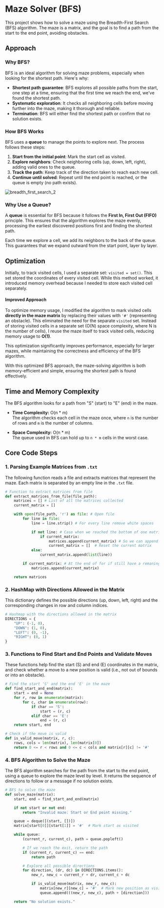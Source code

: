 # Maze Solver (BFS)

This project shows how to solve a maze using the Breadth-First Search (BFS) algorithm. The maze is a matrix, and the goal is to find a path from the start to the end point, avoiding obstacles.

## Approach

### Why BFS?

BFS is an ideal algorithm for solving maze problems, especially when looking for the shortest path. Here's why:

- **Shortest path guarantee**: BFS explores all possible paths from the start, one step at a time, ensuring that the first time we reach the end, we've found the shortest path.
- **Systematic exploration**: It checks all neighboring cells before moving further into the maze, making it thorough and reliable.
- **Termination**: BFS will either find the shortest path or confirm that no solution exists.

### How BFS Works

BFS uses a **queue** to manage the points to explore next. The process follows these steps:

1. **Start from the initial point**: Mark the start cell as visited.
2. **Explore neighbors**: Check neighboring cells (up, down, left, right), adding valid ones to the queue.
3. **Track the path**: Keep track of the direction taken to reach each new cell.
4. **Continue until solved**: Repeat until the end point is reached, or the queue is empty (no path exists).

![breadth_first_search_2](https://github.com/user-attachments/assets/8a1f1c18-a131-4638-8a63-c723c584012c)

### Why Use a Queue?

A **queue** is essential for BFS because it follows the **First In, First Out (FIFO)** principle. This ensures that the algorithm explores the maze evenly, processing the earliest discovered positions first and finding the shortest path.

Each time we explore a cell, we add its neighbors to the back of the queue. This guarantees that we expand outward from the start point, layer by layer.

## Optimization

Initially, to track visited cells, I used a separate set: `visited = set()`. This set stored the coordinates of every visited cell. While this method worked, it introduced memory overhead because I needed to store each visited cell separately.

#### Improved Approach

To optimize memory usage, I modified the algorithm to mark visited cells **directly in the maze matrix** by replacing their values with `'#'` (representing an obstacle). This eliminated the need for the separate `visited` set.
Instead of storing visited cells in a separate set (O(N) space complexity, where N is the number of cells), I reuse the maze itself to track visited cells, reducing memory usage to **O(1)**.

This optimization significantly improves performance, especially for larger mazes, while maintaining the correctness and efficiency of the BFS algorithm.

With this optimized BFS approach, the maze-solving algorithm is both memory-efficient and simple, ensuring the shortest path is found effectively.

## Time and Memory Complexity 
The BFS algorithm looks for a path from "S" (start) to "E" (end) in the maze.

- **Time Complexity:** O(n * m)  
  The algorithm checks each cell in the maze once, where `n` is the number of rows and `m` is the number of columns.

- **Space Complexity:** O(n * m)  
  The queue used in BFS can hold up to `n * m` cells in the worst case.
## Core Code Steps

### 1. Parsing Example Matrices from `.txt`

The following function reads a file and extracts matrices that represent the maze. Each matrix is separated by an empty line in the `.txt` file.

```python
# Function to extract matrices from file
def extract_matrices_from_file(file_path):
    matrices = [] # List of all the matrices collected
    current_matrix = []

    with open(file_path, 'r') as file: # Open file
        for line in file:
            line = line.strip() # For every line remove white spaces

            if not line: # Case when we reached the bottom of one matrix
                if current_matrix:
                    matrices.append(current_matrix) # So we can append in the list of matrices
                    current_matrix = []  # Reset the current matrix
            else:
                current_matrix.append(list(line))

        if current_matrix: # At the end of for if still have a remaning matrix, append it
            matrices.append(current_matrix)

    return matrices

```

### 2. HashMap with Directions Allowed in the Matrix

This dictionary defines the possible directions (up, down, left, right) and the corresponding changes in row and column indices.

```python
# Hashmap with the directions allowed in the matrix
DIRECTIONS = {
    "UP": (-1, 0),
    "DOWN": (1, 0),
    "LEFT": (0, -1),
    "RIGHT": (0, 1)
}
```

### 3. Functions to Find Start and End Points and Validate Moves

These functions help find the start (S) and end (E) coordinates in the matrix, and check whether a move to a new position is valid (i.e., not out of bounds or into an obstacle).

```python
# Find the start 'S' and the end 'E' in the maze
def find_start_and_end(matrix):
    start = end = None
    for r, row in enumerate(matrix):
        for c, char in enumerate(row):
            if char == 'S':
                start = (r, c)
            elif char == 'E':
                end = (r, c)
    return start, end

# Check if the move is valid
def is_valid_move(matrix, r, c):
    rows, cols = len(matrix), len(matrix[0])
    return 0 <= r < rows and 0 <= c < cols and matrix[r][c] != '#'

```

### 4. BFS Algorithm to Solve the Maze

The BFS algorithm searches for the path from the start to the end point, using a queue to explore the maze level by level. It returns the sequence of directions to follow or a message if no solution exists.

```python
# BFS to solve the maze
def solve_maze(matrix):
    start, end = find_start_and_end(matrix)

    if not start or not end:
        return "Invalid maze: Start or End point missing."

    queue = deque([(start, [])])
    matrix[start[0]][start[1]] = '#'  # Mark start as visited

    while queue:
        (current_r, current_c), path = queue.popleft()

        # If we reach the exit, return the path
        if (current_r, current_c) == end:
            return path

        # Explore all possible directions
        for direction, (dr, dc) in DIRECTIONS.items():
            new_r, new_c = current_r + dr, current_c + dc

            if is_valid_move(matrix, new_r, new_c):
                matrix[new_r][new_c] = '#'  # Mark new position as visited
                queue.append(((new_r, new_c), path + [direction]))

    return "No solution exists."

```
